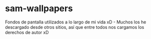 # sam-wallpapers
Fondos de pantalla utilizados a lo largo de mi vida xD - Muchos los he descargado desde otros sitios, así que entre todos nos cargamos los derechos de autor xD

